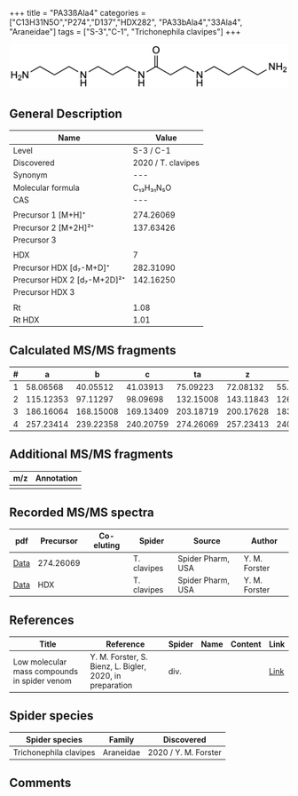 +++
title = "PA33ßAla4"
categories = ["C13H31N5O","P274","D137","HDX282",
"PA33bAla4","33Ala4",
"Araneidae"]
tags = ["S-3","C-1",
"Trichonephila clavipes"]
+++

![](/img/PA33bAla4.png)

## General Description

| Name                       | Value              |
|----------------------------|--------------------|
| Level                      | S-3 / C-1          |
| Discovered                 | 2020 / T. clavipes |
| Synonym                    | ---                |
| Molecular formula          | C₁₃H₃₁N₅O                   |
| CAS                        | ---                |
|                            |                    |
| Precursor 1 [M+H]⁺         | 274.26069                   |
| Precursor 2 [M+2H]²⁺       | 137.63426                   |
| Precursor 3                |                    |
|                            |                    |
| HDX                        | 7                   |
| Precursor HDX   [d₇-M+D]⁺   | 282.31090                   |
| Precursor HDX 2 [d₇-M+2D]²⁺ | 142.16250                   |
| Precursor HDX 3            |                    |
|                            |                    |
| Rt                         | 1.08                   |
| Rt HDX                     | 1.01                   |

## Calculated MS/MS fragments

| # | a         | b         | c         | ta        | z         | y         | tz        |
|---|-----------|-----------|-----------|-----------|-----------|-----------|-----------|
| 1 | 58.06568 | 40.05512 | 41.03913 | 75.09223 | 72.08132 | 55.05477 | 89.10787 |
| 2 | 115.12353 | 97.11297 | 98.09698 | 132.15008 | 143.11843 | 126.09188 | 160.14498 |
| 3 | 186.16064 | 168.15008 | 169.13409 | 203.18719 | 200.17628 | 183.14973 | 217.20283 |
| 4 | 257.23414 | 239.22358 | 240.20759 | 274.26069 | 257.23413 | 240.20758 | 274.26068 |

## Additional MS/MS fragments

| m/z | Annotation |
|-----|------------|
|     |            |

## Recorded MS/MS spectra

| pdf                                             | Precursor | Co-eluting | Spider      | Source                       | Author        |
|-------------------------------------------------|-----------|------------|-------------|------------------------------|---------------|
| [Data](/pdf/N-clavipes/274_PA33bAla4_Nc.pdf) | 274.26069 |           | T. clavipes | Spider Pharm, USA | Y. M. Forster |
| [Data](/pdf/N-clavipes/274_PA33bAla4_Nc_HDX.pdf) | HDX |           | T. clavipes | Spider Pharm, USA | Y. M. Forster |


## References

| Title | Reference | Spider | Name | Content | Link |
|-------|-----------|--------|------|---------|------|
| Low molecular mass compounds in spider venom      | Y. M. Forster, S. Bienz, L. Bigler, 2020, in preparation          | div.       |   |   | [Link](unknown) |

## Spider species

| Spider species     | Family     | Discovered           |
|--------------------|------------|----------------------|
| Trichonephila clavipes | Araneidae | 2020 / Y. M. Forster |


## Comments
